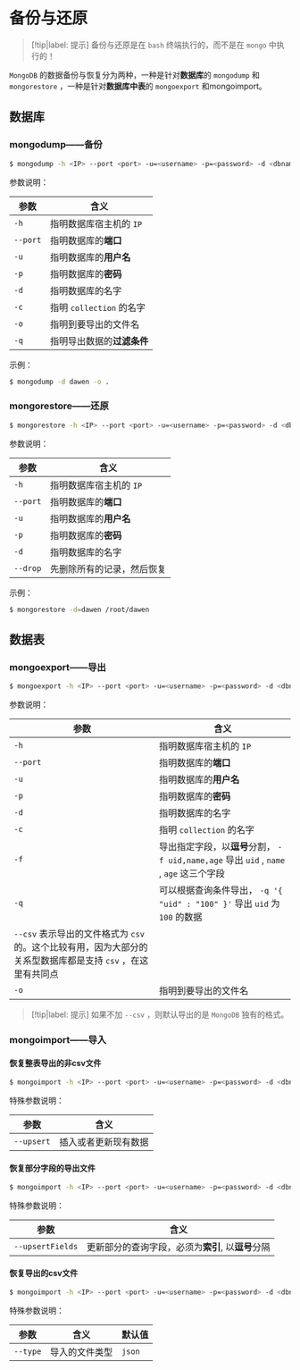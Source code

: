 # 备份与还原

> [!tip|label: 提示]
> 备份与还原是在 `bash` 终端执行的，而不是在 `mongo` 中执行的！

`MongoDB` 的数据备份与恢复分为两种，一种是针对**数据库**的 `mongodump` 和 `mongorestore` ，一种是针对**数据库中表**的 `mongoexport` 和mongoimport。

## 数据库

### mongodump——备份

```bash
$ mongodump -h <IP> --port <port> -u=<username> -p=<password> -d <dbname> -c <collection> -q <filter_condition> -o <文件存放路径>
```

参数说明：

|参数|含义|
|-----|-----|
| `-h` |指明数据库宿主机的 `IP` |
| `--port` |指明数据库的**端口**|
| `-u` |指明数据库的**用户名**|
| `-p` |指明数据库的**密码**|
| `-d` |指明数据库的名字|
| `-c` |指明 `collection` 的名字|
| `-o` |指明到要导出的文件名|
| `-q` |指明导出数据的**过滤条件**|

示例：

```bash
$ mongodump -d dawen -o . 
```

### mongorestore——还原

```bash
$ mongorestore -h <IP> --port <port> -u=<username> -p=<password> -d <dbname> --drop <备份文件存放路径>
```

参数说明：

|参数|含义|
|-----|-----|
| `-h` |指明数据库宿主机的 `IP` |
| `--port` |指明数据库的**端口**|
| `-u` |指明数据库的**用户名**|
| `-p` |指明数据库的**密码**|
| `-d` |指明数据库的名字|
| `--drop` |先删除所有的记录，然后恢复|

示例：

```bash
$ mongorestore -d=dawen /root/dawen
```

## 数据表

### mongoexport——导出

```bash
$ mongoexport -h <IP> --port <port> -u=<username> -p=<password> -d <dbname> -c <collection> -f <field> -q <filter_condition> --csv -o <文件名>
```

参数说明：

|参数|含义|
|-----|-----|
| `-h` |指明数据库宿主机的 `IP` |
| `--port` |指明数据库的**端口**|
| `-u` |指明数据库的**用户名**|
| `-p` |指明数据库的**密码**|
| `-d` |指明数据库的名字|
| `-c` |指明 `collection` 的名字|
| `-f` |导出指定字段，以**逗号**分割， `-f uid,name,age` 导出 `uid` , `name` , `age` 这三个字段|
| `-q` |可以根据查询条件导出， `-q '{ "uid" : "100" }'` 导出 `uid` 为 `100` 的数据|
| `--csv` 表示导出的文件格式为 `csv` 的。这个比较有用，因为大部分的关系型数据库都是支持 `csv` ，在这里有共同点|
| `-o` |指明到要导出的文件名|

> [!tip|label: 提示]
> 如果不加 `--csv` ，则默认导出的是 `MongoDB` 独有的格式。

### mongoimport——导入

#### 恢复整表导出的非csv文件

```bash
$ mongoimport -h <IP> --port <port> -u=<username> -p=<password> -d <dbname> -c <collection> --upsert --drop <文件名>
```

特殊参数说明：

|参数|含义|
|-----|-----|
| `--upsert` |插入或者更新现有数据|

#### 恢复部分字段的导出文件

```bash
$ mongoimport -h <IP> --port <port> -u=<username> -p=<password> -d <dbname> -c <collection>  --upsertFields <字段> --drop <文件名>
```

特殊参数说明：

|参数|含义|
|-----|-----|
| `--upsertFields` |更新部分的查询字段，必须为**索引**, 以**逗号**分隔|

#### 恢复导出的csv文件

```bash
$ mongoimport -h <IP> --port <port> -u=<username> -p=<password> -d <dbname> -c <collection> --type <type> --headerline --upsert --drop <文件名>
```

特殊参数说明：

|参数|含义|默认值|
|-----|-----|-----|
| `--type` |导入的文件类型| `json` |
